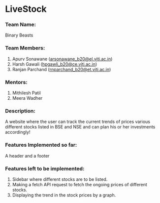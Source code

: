 # LiveStock
### Team Name: 
Binary Beasts
### Team Members:
1. Apurv Sonawane (arsonawane_b20@el.vjti.ac.in)
2. Harsh Gawali  (hpgawli_b20@ce.vjti.ac.in)
3. Ranjan Parchand (rnparchand_b20@et.vjti.ac.in)

### Mentors:
1. Mithilesh Patil
2. Meera Wadher

### Description: 
A website where the user can track the current trends of prices various different stocks listed in BSE and NSE and can plan his or her investments accordingly!

### Features Implemented so far:
A header and a footer

### Features left to be implemented:
1. Sidebar where different stocks are to be listed.
2. Making a fetch API request to fetch the ongoing prices of different stocks.
3. Displaying the trend in the stock prices by a graph.
